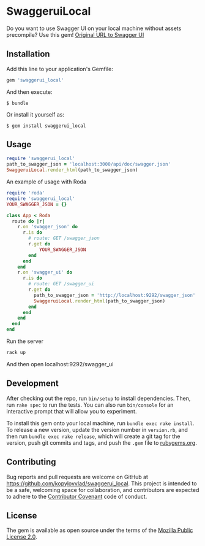 # SwaggeruiLocal

Do you want to use Swagger UI on your local machine without assets precompile?
Use this gem!
[Original URL to Swagger UI](https://petstore.swagger.io)

## Installation

Add this line to your application's Gemfile:

```ruby
gem 'swaggerui_local'
```

And then execute:

    $ bundle

Or install it yourself as:

    $ gem install swaggerui_local

## Usage

```ruby
require 'swaggerui_local'
path_to_swagger_json = 'localhost:3000/api/doc/swagger.json'
SwaggeruiLocal.render_html(path_to_swagger_json)
```

An example of usage with Roda

```ruby
require 'roda'
require 'swaggerui_local'
YOUR_SWAGGER_JSON = {}

class App < Roda
  route do |r|
    r.on 'swagger_json' do
      r.is do
        # route: GET /swagger_json
        r.get do
            YOUR_SWAGGER_JSON
        end
      end
    end
    r.on 'swagger_ui' do
      r.is do
        # route: GET /swagger_ui
        r.get do
          path_to_swagger_json = 'http://localhost:9292/swagger_json'
          SwaggeruiLocal.render_html(path_to_swagger_json)
        end
      end
    end
  end
end
```

Run the server

```ruby
rack up
```

And then open localhost:9292/swagger_ui

## Development

After checking out the repo, run `bin/setup` to install dependencies. Then, run `rake spec` to run the tests. You can also run `bin/console` for an interactive prompt that will allow you to experiment.

To install this gem onto your local machine, run `bundle exec rake install`. To release a new version, update the version number in `version.rb`, and then run `bundle exec rake release`, which will create a git tag for the version, push git commits and tags, and push the `.gem` file to [rubygems.org](https://rubygems.org).

## Contributing

Bug reports and pull requests are welcome on GitHub at https://github.com/kopylovvlad/swaggerui_local. This project is intended to be a safe, welcoming space for collaboration, and contributors are expected to adhere to the [Contributor Covenant](http://contributor-covenant.org) code of conduct.

## License

The gem is available as open source under the terms of the [Mozilla Public License 2.0](https://choosealicense.com/licenses/mpl-2.0/).
